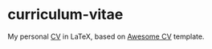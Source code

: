 # curriculum-vitae
My personal [CV](CV_ondrej_kratochvil.pdf) in LaTeX, based on [Awesome CV](https://github.com/posquit0/Awesome-CV) template.
